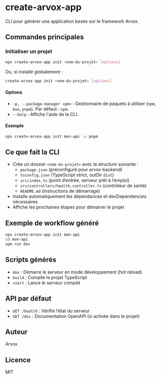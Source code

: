 
# create-arvox-app

CLI pour générer une application basée sur le framework Arvox.

## Commandes principales

### Initialiser un projet

```bash
npx create-arvox-app init <nom-du-projet> [options]
```

Ou, si installé globalement :

```bash
create-arvox-app init <nom-du-projet> [options]
```

#### Options
- `-p, --package-manager <pm>` : Gestionnaire de paquets à utiliser (`npm`, `bun`, `pnpm`). Par défaut : `npm`.
- `--help` : Affiche l'aide de la CLI.

#### Exemple
```bash
npx create-arvox-app init mon-api -p pnpm
```

## Ce que fait la CLI

- Crée un dossier `<nom-du-projet>` avec la structure suivante :
	- `package.json` (préconfiguré pour arvox-backend)
	- `tsconfig.json` (TypeScript strict, outDir `dist`)
	- `src/index.ts` (point d’entrée, serveur prêt à l’emploi)
	- `src/controllers/health.controller.ts` (contrôleur de santé)
	- `README.md` (instructions de démarrage)
- Installe automatiquement les dépendances et devDependencies nécessaires
- Affiche les prochaines étapes pour démarrer le projet

## Exemple de workflow généré

```bash
npx create-arvox-app init mon-api
cd mon-api
npm run dev
```

## Scripts générés
- `dev` : Démarre le serveur en mode développement (hot reload)
- `build` : Compile le projet TypeScript
- `start` : Lance le serveur compilé

## API par défaut
- `GET /health` : Vérifie l’état du serveur
- `GET /doc` : Documentation OpenAPI (si activée dans le projet)

## Auteur
Arvox

## Licence
MIT
